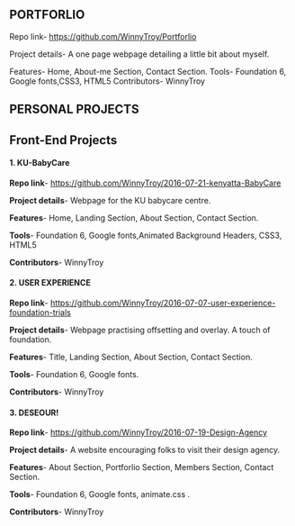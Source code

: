 

## PORTFORLIO
         

Repo link-
              https://github.com/WinnyTroy/Portforlio

Project details-
              A one page webpage detailing a little bit about myself.

Features-
          Home, About-me Section, Contact Section.
Tools-
        Foundation 6, Google fonts,CSS3, HTML5
Contributors-
        WinnyTroy


## PERSONAL PROJECTS

## Front-End Projects

#### 1. KU-BabyCare

**Repo link**-
              https://github.com/WinnyTroy/2016-07-21-kenyatta-BabyCare

**Project details**-
              Webpage for the KU babycare centre.

**Features**-
          Home, Landing Section, About Section, Contact Section.
          
          
**Tools**-
        Foundation 6, Google fonts,Animated Background Headers, CSS3, HTML5
        
        
**Contributors**-
        WinnyTroy
        
        
       

#### 2. USER EXPERIENCE
         

**Repo link**-
              https://github.com/WinnyTroy/2016-07-07-user-experience-foundation-trials

**Project details**-
              Webpage practising offsetting and overlay. A touch of foundation.

**Features**-
          Title, Landing Section, About Section, Contact Section.
          
          
**Tools**-
        Foundation 6, Google fonts.
        
       
**Contributors**-
        WinnyTroy
        
#### 3. DESEOUR!
         

**Repo link**-
              https://github.com/WinnyTroy/2016-07-19-Design-Agency

**Project details**-
             A website encouraging folks to visit their design agency.

**Features**-
          About Section, Portforlio Section, Members Section, Contact Section.
          
          
**Tools**-
        Foundation 6, Google fonts, animate.css .
        
       
**Contributors**-
        WinnyTroy
        
